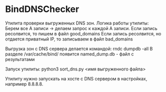 # BindDNSChecker
Утилита проверки выгруженных DNS зон.
Логика работы утилиты: Берем все A записи -> делаем запрос к каждой A записи.
Если запись ресолвится, то пишем в файл good_domains
Если запись ресолвится, но отдается приватный IP, то записываем в файл bad_domains

Выгрузка зон с DNS сервера делается командой:
rndc dumpdb -all
В разделе /var/cache/bind/ появится named_dump.db - файл с результатами

Запуск утилиты:
python3 sort_dns.py <имя выгруженного файла>

Утилиту нужно запускать на хосте с DNS сервером в настройках, например 8.8.8.8.
